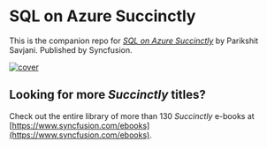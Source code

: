 # SQL on Azure Succinctly

This is the companion repo for [*SQL on Azure Succinctly*](https://www.syncfusion.com/ebooks/sqlazure) by Parikshit Savjani. Published by Syncfusion.

[![cover](https://github.com/SyncfusionSuccinctlyE-Books/SQL-on-Azure-Succinctly/blob/master/cover.png)](https://www.syncfusion.com/ebooks/sqlazure)

## Looking for more _Succinctly_ titles?

Check out the entire library of more than 130 _Succinctly_ e-books at [https://www.syncfusion.com/ebooks](https://www.syncfusion.com/ebooks).

